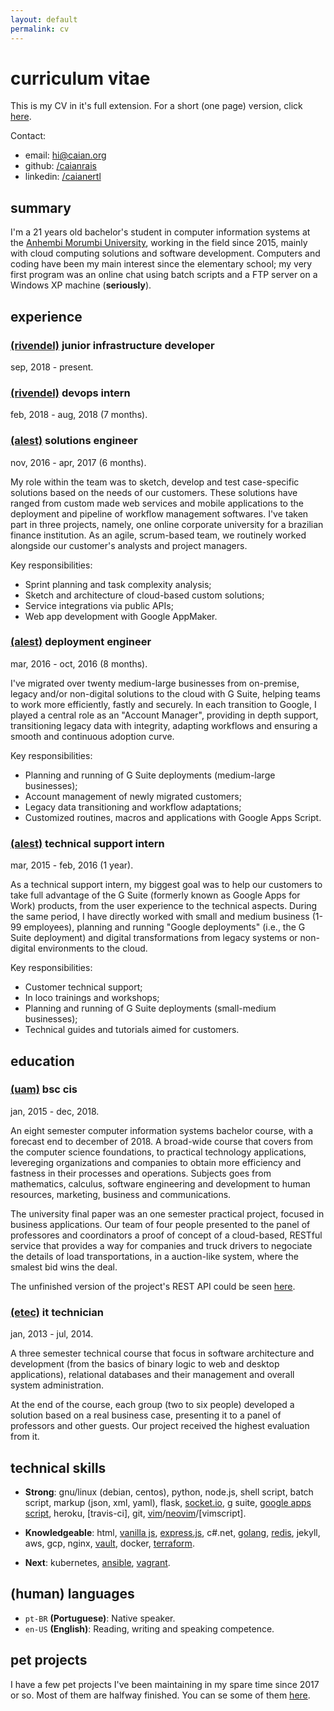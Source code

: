 ```yaml
---
layout: default
permalink: cv
---
```


# curriculum vitae

This is my CV in it's full extension. For a short (one page) version, click
[here](#).

Contact:
 - email: [hi@caian.org](mailto:hi@caian.org)
 - github: [/caianrais](https://github.com/caianrais)
 - linkedin: [/caianertl](https://www.linkedin.com/in/caianertl)



## summary

I'm a 21 years old bachelor's student in computer information systems at the
[Anhembi Morumbi University](http://portal.anhembi.br), working in the field
since 2015, mainly with cloud computing solutions and software development.
Computers and coding have been my main interest since the elementary school; my
very first program was an online chat using batch scripts and a FTP server on a
Windows XP machine (**seriously**).



## experience

### [(rivendel)](https://rivendel.com.br) junior infrastructure developer

sep, 2018 - present.

### [(rivendel)](https://rivendel.com.br) devops intern

feb, 2018 - aug, 2018 (7 months).

### [(alest)](http://www.alest.com.br) solutions engineer

nov, 2016 - apr, 2017 (6 months).

My role within the team was to sketch, develop and test case-specific solutions
based on the needs of our customers. These solutions have ranged from custom
made web services and mobile applications to the deployment and pipeline of
workflow management softwares. I've taken part in three projects, namely, one
online corporate university for a brazilian finance institution. As an agile,
scrum-based team, we routinely worked alongside our customer's analysts and
project managers.

Key responsibilities:
 - Sprint planning and task complexity analysis;
 - Sketch and architecture of cloud-based custom solutions;
 - Service integrations via public APIs;
 - Web app development with Google AppMaker.

### [(alest)](http://www.alest.com.br) deployment engineer

mar, 2016 - oct, 2016 (8 months).

I've migrated over twenty medium-large businesses from on-premise, legacy
and/or non-digital solutions to the cloud with G Suite, helping teams to work
more efficiently, fastly and securely. In each transition to Google, I played a
central role as an "Account Manager", providing in depth support, transitioning
legacy data with integrity, adapting workflows and ensuring a smooth and
continuous adoption curve.

Key responsibilities:
 - Planning and running of G Suite deployments (medium-large businesses);
 - Account management of newly migrated customers;
 - Legacy data transitioning and workflow adaptations;
 - Customized routines, macros and applications with Google Apps Script.

### [(alest)](http://www.alest.com.br) technical support intern

mar, 2015 - feb, 2016 (1 year).

As a technical support intern, my biggest goal was to help our customers to
take full advantage of the G Suite (formerly known as Google Apps for Work)
products, from the user experience to the technical aspects. During the same
period, I have directly worked with small and medium business (1-99 employees),
planning and running "Google deployments" (i.e., the G Suite deployment) and
digital transformations from legacy systems or non-digital environments to the
cloud.

Key responsibilities:
 - Customer technical support;
 - In loco trainings and workshops;
 - Planning and running of G Suite deployments (small-medium businesses);
 - Technical guides and tutorials aimed for customers.



## education

### [(uam)](http://portal.anhembi.br/graduacao/cursos/sistemas-de-informacao) bsc cis

jan, 2015 - dec, 2018.

An eight semester computer information systems bachelor course, with a forecast
end to december of 2018. A broad-wide course that covers from the computer
science foundations, to practical technology applications, levereging
organizations and companies to obtain more efficiency and fastness in their
processes and operations. Subjects goes from mathematics, calculus, software
engineering and development to human resources, marketing, business and
communications.

The university final paper was an one semester practical project, focused in
business applications. Our team of four people presented to the panel of
professores and coordinators a proof of concept of a cloud-based, RESTful
service that provides a way for companies and truck drivers to negociate the
details of load transportations, in a auction-like system, where the smalest
bid wins the deal.

The unfinished version of the project's REST API could be seen
[here](https://github.com/caianrais/mcore).


### [(etec)](https://www.vestibulinhoetec.com.br/unidades-cursos/curso.asp?c=702) it technician

jan, 2013 - jul, 2014.

A three semester technical course that focus in software architecture and
development (from the basics of binary logic to web and desktop applications),
relational databases and their management and overall system administration.

At the end of the course, each group (two to six people) developed a solution
based on a real business case, presenting it to a panel of professors and other
guests. Our project received the highest evaluation from it.



## technical skills

 - **Strong**: gnu/linux (debian, centos), python, node.js, shell script, batch
     script, markup (json, xml, yaml), flask, [socket.io], g suite, [google apps
     script], heroku, [travis-ci], git, [vim]/[neovim]/[vimscript].

 - **Knowledgeable**: html, [vanilla js], [express.js], c#.net, [golang],
     [redis], jekyll, aws, gcp, nginx, [vault], docker, [terraform].

 - **Next**: kubernetes, [ansible], [vagrant].

[socket.io]: https://socket.io/
[google apps script]: https://developers.google.com/apps-script/
[vim]: https://www.vim.org/
[neovim]: https://neovim.io/
[viml]: http://learnvimscriptthehardway.stevelosh.com/
[vanilla js]: http://vanilla-js.com/
[express.js]: https://expressjs.com/
[golang]: https://golang.org/
[redis]: https://redis.io/
[vault]: https://www.vaultproject.io/
[ansible]: https://www.ansible.com/
[terraform]: https://www.terraform.io/
[vagrant]: https://www.vagrantup.com/



## (human) languages

 - `pt-BR` **(Portuguese)**: Native speaker.
 - `en-US` **(English)**: Reading, writing and speaking competence.



## pet projects

I have a few pet projects I've been maintaining in my spare time since 2017 or
so. Most of them are halfway finished. You can se some of them [here](/projs).
